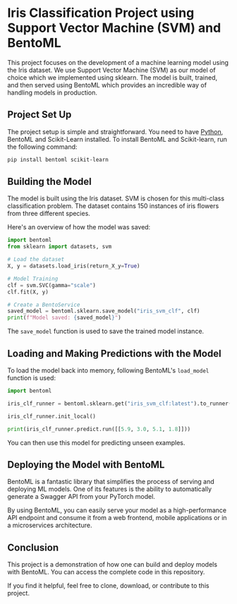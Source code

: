 # Iris Classification Project using Support Vector Machine (SVM) and BentoML

This project focuses on the development of a machine learning model using the Iris dataset. We use Support Vector Machine (SVM) as our model of choice which we implemented using sklearn. The model is built, trained, and then served using BentoML which provides an incredible way of handling models in production.

## Project Set Up

The project setup is simple and straightforward. You need to have [Python](https://www.python.org/downloads/), BentoML and Scikit-Learn installed. To install BentoML and Scikit-learn, run the following command:

```bash
pip install bentoml scikit-learn
```

## Building the Model

The model is built using the Iris dataset. SVM is chosen for this multi-class classification problem. The dataset contains 150 instances of iris flowers from three different species.

Here's an overview of how the model was saved:

```python
import bentoml
from sklearn import datasets, svm

# Load the dataset
X, y = datasets.load_iris(return_X_y=True)

# Model Training
clf = svm.SVC(gamma="scale")
clf.fit(X, y)

# Create a BentoService
saved_model = bentoml.sklearn.save_model("iris_svm_clf", clf)
print(f"Model saved: {saved_model}") 
```

The `save_model` function is used to save the trained model instance.

## Loading and Making Predictions with the Model

To load the model back into memory, following BentoML's `load_model` function is used:

```python
import bentoml

iris_clf_runner = bentoml.sklearn.get("iris_svm_clf:latest").to_runner()

iris_clf_runner.init_local()

print(iris_clf_runner.predict.run([[5.9, 3.0, 5.1, 1.8]]))
```

You can then use this model for predicting unseen examples.

## Deploying the Model with BentoML

BentoML is a fantastic library that simplifies the process of serving and deploying ML models. One of its features is the ability to automatically generate a Swagger API from your PyTorch model.

By using BentoML, you can easily serve your model as a high-performance API endpoint and consume it from a web frontend, mobile applications or in a microservices architecture.

## Conclusion

This project is a demonstration of how one can build and deploy models with BentoML. You can access the complete code in this repository.

If you find it helpful, feel free to clone, download, or contribute to this project.